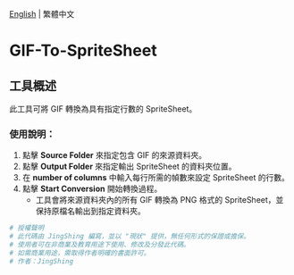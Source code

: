 [English](README.md) | 繁體中文
# GIF-To-SpriteSheet
## 工具概述
此工具可將 GIF 轉換為具有指定行數的 SpriteSheet。

### 使用說明：
1. 點擊 **Source Folder** 來指定包含 GIF 的來源資料夾。
2. 點擊 **Output Folder** 來指定輸出 SpriteSheet 的資料夾位置。
3. 在 **number of columns** 中輸入每行所需的幀數來設定 SpriteSheet 的行數。
4. 點擊 **Start Conversion** 開始轉換過程。
   * 工具會將來源資料夾內的所有 GIF 轉換為 PNG 格式的 SpriteSheet，並保持原檔名輸出到指定資料夾。

```py
# 授權聲明
# 此代碼由 JingShing 編寫，並以 "現狀" 提供，無任何形式的保證或擔保。
# 使用者可在非商業及教育用途下使用、修改及分發此代碼。
# 如需商業用途，需取得作者明確的書面許可。
# 作者：JingShing
```
